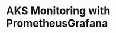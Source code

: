 # AKS Monitoring with PrometheusGrafana                                                                                                                                                                                                                                                                                                                                                                        
